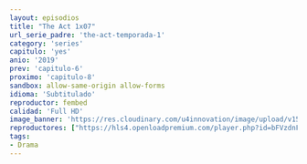 ```yaml
---
layout: episodios
title: "The Act 1x07"
url_serie_padre: 'the-act-temporada-1'
category: 'series'
capitulo: 'yes'
anio: '2019'
prev: 'capitulo-6'
proximo: 'capitulo-8'
sandbox: allow-same-origin allow-forms
idioma: 'Subtitulado'
reproductor: fembed
calidad: 'Full HD'
image_banner: 'https://res.cloudinary.com/u4innovation/image/upload/v1560310449/chernobyl-banner-min_fgx16v.jpg'
reproductores: ["https://hls4.openloadpremium.com/player.php?id=bFVzdnFtbTRVZFI2TjFYc0dKMkJ6bWloaFprTFlTSzVOT2Y3UXhMME5vK1ZxVFlDaGdEZzZSRXU3cURlTzBCN3pGbnFZK0ZIQXlPV3F2dDJWbWVLV2c9PQ&sub=https://sub.cuevana2.io/vtt-sub/sub7/The.Act.S01E07.vtt","https://api.cuevana3.io/olpremium/gd.php?file=ek5lbm9xYWNrS0xNejZabVlkSFIyTkxQb3BPWDB0UFkwY3lvbjJIRjBPQ1QwNStUck1mVG9kVExvM0djeHA3VnFybXRscUdvMWRXNHRZbU1lYXVUeDg2cGpKVmp4cXpBejYxcGxIbktyTWFWMDZXQVpjV1QxNnV0blpaNXhxL0Izc3RtZldPMHA5U1Z6MldCZHRiT3lNN1BlSXhqbDYzSXZLMmppSWFhbGNDN2xIdUdpTTdReHFlYnBZZUlxTTdHcU0rcmxIdkt6OG1yejRhVWQ2U1QyS3pHYklLRWlNbmYxOG1ZYjZ6SDFBPT0","https://tutumeme.net/embed/player.php?u=bXQ3ajJOaW1wcFRGcEs2VW5XRGExTlRPMytmUnc3bHVwcWhoenVIUjI5SHF5TlNwc0taaG1jN2gwZHZSNTlIRHVhV2tZWitkNUtDVDNOL1ZvYW1rYjJWcW5xZz0","https://api.cuevana3.io/stream/index.php?file=ek5lbm9xYWNrS0xYMTZLa2xNbkdvY3ZTb3BtZng4TGp6ZFpobGFMUGtOYk4yWnllWU5iVDJNWFhZR1JtazVxa2xKR1VvcVBWMGVMWWtaYWhvSkhWNTV5WmEyUnNscG5TdDdoMWdwS3FwZEszazJTUmVKS1lvZEhUWjNHajBkVG53OWVzb3BpZjFOald6Smc9","https://player.cuevana2.io/index.php?file=eTllbW9hZHpYNURaMnRwZ2txR2FxdERRa2NhaG5tT2NuTkRYeDhla21xcWVYOVRLeE5XWFlIOXRtN2F5MjVOL281ZW1uY1dscXEyYWc1dXRuSytTbTZ4OHBZMTlZSzZvdUxHVXBXbHZvN2pGeDdRPQ&sub=https://sub.cuevana2.io/vtt-sub/sub7/The.Act.S01E07.vtt","https://api.cuevana3.io/rr/gd.php?h=ek5lbm9xYWNrS0xJMVp5b21KREk0dFBLbjVkaHhkRGdrOG1jbnBpUnhhS1YzS09ucUtpV3RKdVRwNnVNME1iZTFhdHNlcG5IeGFqVXM2UithS21ucXEyU3FadVkyUT09"]
tags:
- Drama
---
```












